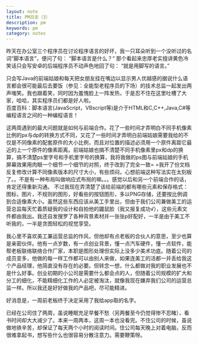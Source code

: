 ```yaml
---
layout: note
title: PM日志（3）
description: pm
keywords: pm
category: notes
---
```

昨天在办公室三个程序员在讨论程序语言的好坏，我一只耳朵听到一个没听过的名词“脚本语言”，便问了句：
       “脚本语言是什么？“
        那个看起来忠厚老实擅讲黄色冷笑话只会写安卓的后端程序员不动声色地回了句：
      “就是用脚写的语言。”   
      
只会写Java的前端姑娘和每天把女朋友挂在嘴边以显示男人优越感的据说什么语言都会很可能最后去要饭（参见：全能型老程序员的下场）的技术总监一起发出两声嗤笑。我也跟着笑，同时因为羞愧脸上一阵发热，于是忍不住在这里吐槽了大家，哈哈，其实程序员们都是好人啦。    
百度百科：脚本语言(JavaScript，VBscript等)是介于HTML和C,C++,Java,C#等编程语言之间的一种编程语言！   

这两周遇到的最大问题就是如何与前端合作。花了一些时间才弄明白不同手机像素比例的px与dp的转换方式不同，又花了一些时间才弄明白前端姑娘需要我给的不仅是不同像素的配套原件的大小比例，而且对位置的描述必须用一个原件离距它最近的上一个原件的像素距离。前端姑娘也搞不清楚不同手机像素里px和dp的换算，搞不清楚ps里字号和手机里字号的换算，我将我做的ps图与前端姑娘的手机屏幕效果用肉眼一个细节一个细节的对照，终于改到了完全一致= =我开了份文档反复修改计算不同像素版本的尺寸大小，有些烦闷，心想前端这种写法实在太刻板了。。不是有一种布局叫做响应式布局的嘛。。。感觉以后和另一个前端合作的话，肯定还得重新沟通。
不过我现在弄清楚了该给前端的都有哪些元素和保存格式：图标，图片，不规则的图形，好看些的按钮图形，多以PNG存储，还要按比例调到合适像素大小。虽然这些东西应该从美工手里出，但由于我们公司兼做美工的运营总监每天忙着质疑我的设计和自拍他的鼹鼠脸（我又报复成功√），这些元素文件都由我出。我还自发搜罗了各种背景素材并一张张p好配好，一半是由于美工不听我的，一半是贪图轻松的视觉享受。    

我心里不喜欢美工兼运营总监的作风，但他却有点老板的合伙人的意思，至少也算是亲密伙伴。他有一点岁数，有一点创业背景，懂一点汽车硬件，懂一点软件，能帮老板联络联络合作厂家，本职是图形处理但实际上没多少美术功底。随着公司的成员变多，他做的每一样工作都可以由别人来做，如果连美工的活都一并丢给我这个产品经理，他简直没有存在的必要。但转念一想，什么都做对我的职业发展也不是什么好事。创业初期的小公司是需要什么都会点的人，但随着公司规模的扩大和分工的细化，不能精细化工作的人必定被淘汰，就像我现在嫌弃我们公司的运营总监一样。所以我还是好好做我的产品吧，尽可能精进。   

好消息是，一周前老板终于决定采用了我给app取的名字。

已经在公司住了两周，虽说睡眠充足早餐不愁（另两餐至今仍觉得惨不忍睹），看书时间却大大减少了。本来一周两本，这周一本也没看完。不住公司的时候，虽说做地铁辛苦，却保证了每天两个小时的阅读时间。住公司每天晚上对着电脑，反而很难拿起书，想写些什么也很容易分散注意力。需要鞭策呀。